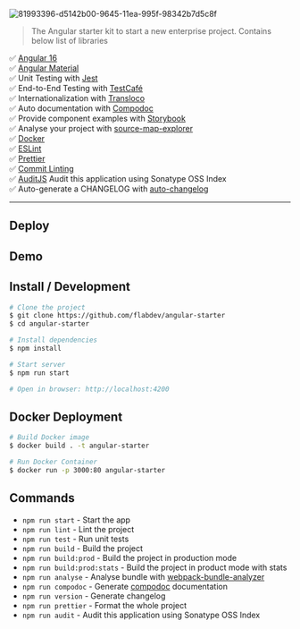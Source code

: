 ![81993396-d5142b00-9645-11ea-995f-98342b7d5c8f](https://user-images.githubusercontent.com/7531596/128626297-df86020b-1cdc-43b5-a692-6c4c45534ec1.png)

> The Angular starter kit to start a new enterprise project. Contains below list of libraries

✅ [Angular 16](https://angular.io/)  
✅ [Angular Material](https://material.angular.io/)  
✅ Unit Testing with [Jest](https://jestjs.io/)  
✅ End-to-End Testing with [TestCafé](https://testcafe.io/)  
✅ Internationalization with [Transloco](https://github.com/ngneat/transloco)  
✅ Auto documentation with [Compodoc](https://compodoc.app/)  
✅ Provide component examples with [Storybook](https://storybook.js.org/)  
✅ Analyse your project with [source-map-explorer](https://www.npmjs.com/package/source-map-explorer)  
✅ [Docker](https://www.docker.com/)  
✅ [ESLint](https://eslint.org/)  
✅ [Prettier](https://prettier.io/)  
✅ [Commit Linting](https://github.com/conventional-changelog/commitlint)  
✅ [AuditJS](https://www.npmjs.com/package/auditjs) Audit this application using Sonatype OSS Index  
✅ Auto-generate a CHANGELOG with [auto-changelog](https://github.com/cookpete/auto-changelog)

<hr>

## Deploy


## Demo


## Install / Development

```bash
# Clone the project
$ git clone https://github.com/flabdev/angular-starter
$ cd angular-starter

# Install dependencies
$ npm install

# Start server
$ npm run start

# Open in browser: http://localhost:4200
```

## Docker Deployment

```bash
# Build Docker image
$ docker build . -t angular-starter

# Run Docker Container
$ docker run -p 3000:80 angular-starter
```



## Commands

- `npm run start` - Start the app
- `npm run lint` - Lint the project
- `npm run test` - Run unit tests
- `npm run build` - Build the project
- `npm run build:prod` - Build the project in production mode
- `npm run build:prod:stats` - Build the project in product mode with stats
- `npm run analyse` - Analyse bundle with [webpack-bundle-analyzer](https://github.com/webpack-contrib/webpack-bundle-analyzer)
- `npm run compodoc` - Generate [compodoc](https://github.com/compodoc/compodoc) documentation
- `npm run version` - Generate changelog
- `npm run prettier` - Format the whole project
- `npm run audit` - Audit this application using Sonatype OSS Index


